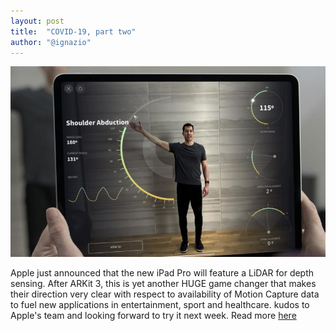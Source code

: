 ```yaml
---
layout: post
title:  "COVID-19, part two"
author: "@ignazio"
---
```


![iPad LiDAR](/assets/images/ipad-lidar.jpg) 

Apple just announced that the new iPad Pro will feature a LiDAR for depth sensing. After ARKit 3, this is yet another HUGE game changer that makes their direction very clear with respect to availability of Motion Capture data to fuel new applications in entertainment, sport and healthcare. kudos to Apple's team and looking forward to try it next week. Read more [here](https://www.apple.com/newsroom/2020/03/apple-unveils-new-ipad-pro-with-lidar-scanner-and-trackpad-support-in-ipados/)


